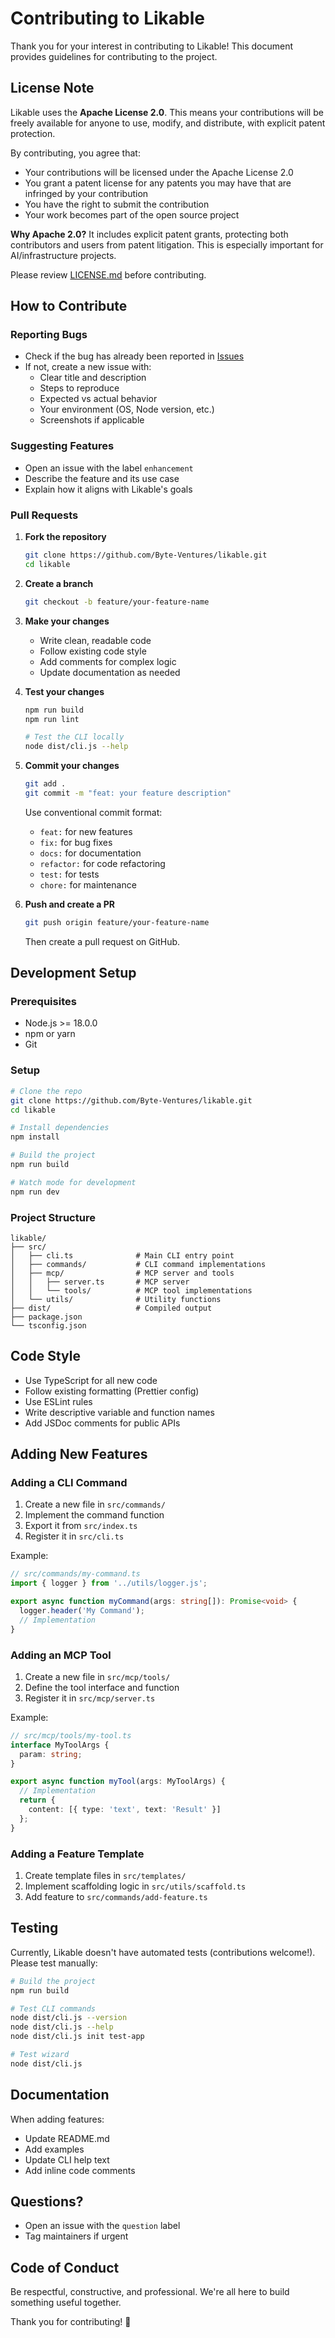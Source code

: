 # Contributing to Likable

Thank you for your interest in contributing to Likable! This document provides guidelines for contributing to the project.

## License Note

Likable uses the **Apache License 2.0**. This means your contributions will be freely available for anyone to use, modify, and distribute, with explicit patent protection.

By contributing, you agree that:
- Your contributions will be licensed under the Apache License 2.0
- You grant a patent license for any patents you may have that are infringed by your contribution
- You have the right to submit the contribution
- Your work becomes part of the open source project

**Why Apache 2.0?** It includes explicit patent grants, protecting both contributors and users from patent litigation. This is especially important for AI/infrastructure projects.

Please review [LICENSE.md](LICENSE.md) before contributing.

## How to Contribute

### Reporting Bugs

- Check if the bug has already been reported in [Issues](https://github.com/Byte-Ventures/likable/issues)
- If not, create a new issue with:
  - Clear title and description
  - Steps to reproduce
  - Expected vs actual behavior
  - Your environment (OS, Node version, etc.)
  - Screenshots if applicable

### Suggesting Features

- Open an issue with the label `enhancement`
- Describe the feature and its use case
- Explain how it aligns with Likable's goals

### Pull Requests

1. **Fork the repository**
   ```bash
   git clone https://github.com/Byte-Ventures/likable.git
   cd likable
   ```

2. **Create a branch**
   ```bash
   git checkout -b feature/your-feature-name
   ```

3. **Make your changes**
   - Write clean, readable code
   - Follow existing code style
   - Add comments for complex logic
   - Update documentation as needed

4. **Test your changes**
   ```bash
   npm run build
   npm run lint

   # Test the CLI locally
   node dist/cli.js --help
   ```

5. **Commit your changes**
   ```bash
   git add .
   git commit -m "feat: your feature description"
   ```

   Use conventional commit format:
   - `feat:` for new features
   - `fix:` for bug fixes
   - `docs:` for documentation
   - `refactor:` for code refactoring
   - `test:` for tests
   - `chore:` for maintenance

6. **Push and create a PR**
   ```bash
   git push origin feature/your-feature-name
   ```
   Then create a pull request on GitHub.

## Development Setup

### Prerequisites

- Node.js >= 18.0.0
- npm or yarn
- Git

### Setup

```bash
# Clone the repo
git clone https://github.com/Byte-Ventures/likable.git
cd likable

# Install dependencies
npm install

# Build the project
npm run build

# Watch mode for development
npm run dev
```

### Project Structure

```
likable/
├── src/
│   ├── cli.ts              # Main CLI entry point
│   ├── commands/           # CLI command implementations
│   ├── mcp/                # MCP server and tools
│   │   ├── server.ts       # MCP server
│   │   └── tools/          # MCP tool implementations
│   └── utils/              # Utility functions
├── dist/                   # Compiled output
├── package.json
└── tsconfig.json
```

## Code Style

- Use TypeScript for all new code
- Follow existing formatting (Prettier config)
- Use ESLint rules
- Write descriptive variable and function names
- Add JSDoc comments for public APIs

## Adding New Features

### Adding a CLI Command

1. Create a new file in `src/commands/`
2. Implement the command function
3. Export it from `src/index.ts`
4. Register it in `src/cli.ts`

Example:
```typescript
// src/commands/my-command.ts
import { logger } from '../utils/logger.js';

export async function myCommand(args: string[]): Promise<void> {
  logger.header('My Command');
  // Implementation
}
```

### Adding an MCP Tool

1. Create a new file in `src/mcp/tools/`
2. Define the tool interface and function
3. Register it in `src/mcp/server.ts`

Example:
```typescript
// src/mcp/tools/my-tool.ts
interface MyToolArgs {
  param: string;
}

export async function myTool(args: MyToolArgs) {
  // Implementation
  return {
    content: [{ type: 'text', text: 'Result' }]
  };
}
```

### Adding a Feature Template

1. Create template files in `src/templates/`
2. Implement scaffolding logic in `src/utils/scaffold.ts`
3. Add feature to `src/commands/add-feature.ts`

## Testing

Currently, Likable doesn't have automated tests (contributions welcome!). Please test manually:

```bash
# Build the project
npm run build

# Test CLI commands
node dist/cli.js --version
node dist/cli.js --help
node dist/cli.js init test-app

# Test wizard
node dist/cli.js
```

## Documentation

When adding features:
- Update README.md
- Add examples
- Update CLI help text
- Add inline code comments

## Questions?

- Open an issue with the `question` label
- Tag maintainers if urgent

## Code of Conduct

Be respectful, constructive, and professional. We're all here to build something useful together.

Thank you for contributing! 🎉
